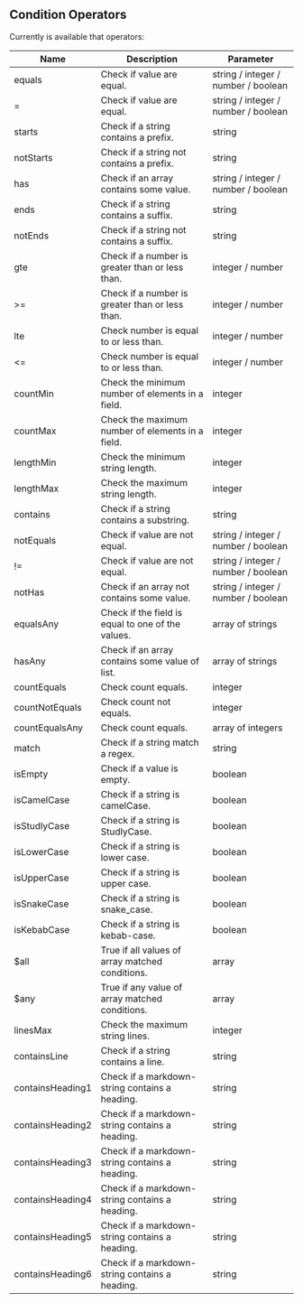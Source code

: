 ## Condition Operators

Currently is available that operators:

| Name | Description | Parameter |
|------| ------------ | ----------- |
| equals | Check if value are equal. | string / integer / number / boolean|
| = | Check if value are equal. | string / integer / number / boolean|
| starts | Check if a string contains a prefix. | string|
| notStarts | Check if a string not contains a prefix. | string|
| has | Check if an array contains some value. | string / integer / number / boolean|
| ends | Check if a string contains a suffix. | string|
| notEnds | Check if a string not contains a suffix. | string|
| gte | Check if a number is greater than or less than. | integer / number|
| &gt;= | Check if a number is greater than or less than. | integer / number|
| lte | Check number is equal to or less than. | integer / number|
| &lt;= | Check number is equal to or less than. | integer / number|
| countMin | Check the minimum number of elements in a field. | integer|
| countMax | Check the maximum number of elements in a field. | integer|
| lengthMin | Check the minimum string length. | integer|
| lengthMax | Check the maximum string length. | integer|
| contains | Check if a string contains a substring. | string|
| notEquals | Check if value are not equal. | string / integer / number / boolean|
| != | Check if value are not equal. | string / integer / number / boolean|
| notHas | Check if an array not contains some value. | string / integer / number / boolean|
| equalsAny | Check if the field is equal to one of the values. | array of strings|
| hasAny | Check if an array contains some value of list. | array of strings|
| countEquals | Check count equals. | integer|
| countNotEquals | Check count not equals. | integer|
| countEqualsAny | Check count equals. | array of integers|
| match | Check if a string match a regex. | string|
| isEmpty | Check if a value is empty. | boolean|
| isCamelCase | Check if a string is camelCase. | boolean|
| isStudlyCase | Check if a string is StudlyCase. | boolean|
| isLowerCase | Check if a string is lower case. | boolean|
| isUpperCase | Check if a string is upper case. | boolean|
| isSnakeCase | Check if a string is snake_case. | boolean|
| isKebabCase | Check if a string is kebab-case. | boolean|
| $all | True if all values of array matched conditions. | array|
| $any | True if any value of array matched conditions. | array|
| linesMax | Check the maximum string lines. | integer|
| containsLine | Check if a string contains a line. | string|
| containsHeading1 | Check if a markdown-string contains a heading. | string|
| containsHeading2 | Check if a markdown-string contains a heading. | string|
| containsHeading3 | Check if a markdown-string contains a heading. | string|
| containsHeading4 | Check if a markdown-string contains a heading. | string|
| containsHeading5 | Check if a markdown-string contains a heading. | string|
| containsHeading6 | Check if a markdown-string contains a heading. | string|

